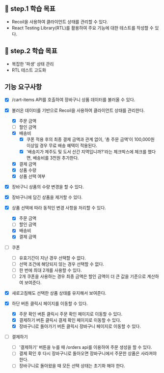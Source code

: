## 📍 step.1 학습 목표
- Recoil을 사용하여 클라이언트 상태를 관리할 수 있다.
- React Testing Library(RTL)를 활용하여 주요 기능에 대한 테스트를 작성할 수 있다.

## 📍 step.2 학습 목표
- 복잡한 '파생' 상태 관리
- RTL 테스트 고도화

## 기능 요구사항
- [x] /cart-items API를 호출하여 장바구니 상품 데이터를 불러올 수 있다.
- [x] 불러온 데이터를 기반으로 Recoil을 사용하여 클라이언트 상태를 관리한다.
    - [x] 주문 금액
    - [ ] 할인 금액
    - [x] 배송비
        - [x] 쿠폰 적용 후의 최종 결제 금액과 관계 없이, ‘총 주문 금액’이 100,000원 이상일 경우 무료 배송 혜택이 적용된다.
        - [x] '배송지가 제주도 및 도서 산간 지역입니까?'라는 체크박스에 체크를 했다면, 배송비를 3천원 추가한다.
    - [x] 결제 금액
    - [x] 상품 수량
    - [x] 상품 선택 여부
- [x] 장바구니 상품의 수량 변경을 할 수 있다.
- [x] 장바구니에 담긴 상품을 제거할 수 있다.

- [x] 상품 선택에 따라 동적인 변경 사항을 처리할 수 있다.
    - [x] 주문 금액
    - [ ] 할인 금액
    - [x] 배송비
    - [x] 결제 금액

- [ ] 쿠폰
    - [ ] 유효기간이 지난 경우 선택할 수 없다.
    - [ ] 선택 조건에 해당되지 않는 경우 선택할 수 없다.
    - [ ] 한 번에 최대 2개를 사용할 수 있다.
    - [ ] 2개 쿠폰을 사용하는 경우 최종 금액은 할인 금액이 더 큰 값을 기준으로 계산하여 보여준다.

- [x] 새로고침해도 선택한 상품 상태를 유지해서 보여준다.

- [x] 하단 버튼 클릭시 페이지를 이동할 수 있다.
    - [x] 주문 확인 버튼 클릭시 주문 확인 페이지로 이동할 수 있다.
    - [x] 결제하기 버튼 클릭시 결제 확인 페이지로 이동할 수 있다.
    - [x] 장바구니로 돌아가기 버튼 클릭시 장바구니 페이지로 이동할 수 있다.

- [ ] 결제하기
    - [ ] '결제하기' 버튼을 누를 때 /orders api를 이용하여 주문 생성을 할 수 있다.
    - [ ] 결제 확인 후 다시 장바구니로 돌아오면 장바구니에서 주문한 상품은 사라져야 한다.
    - [ ] 장바구니로 돌아왔을 때 모든 선택 상태는 초기화 해야 한다.